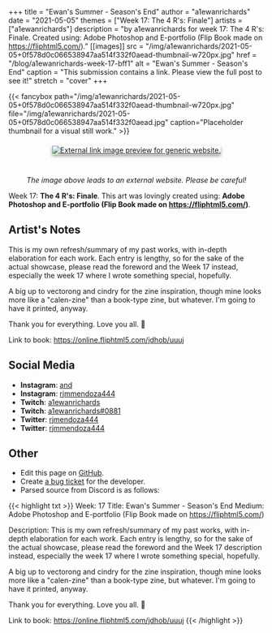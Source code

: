 +++
title =       "Ewan's Summer - Season's End"
author =      "a1ewanrichards"
date =        "2021-05-05"
themes =      ["Week 17: The 4 R's: Finale"]
artists =     ["a1ewanrichards"]
description = "by a1ewanrichards for week 17: The 4 R's: Finale. Created using: Adobe Photoshop and E-portfolio (Flip Book made on https://fliphtml5.com/)."
[[images]]
      src = "/img/a1ewanrichards/2021-05-05+0f578d0c066538947aa514f332f0aead-thumbnail-w720px.jpg"
      href = "/blog/a1ewanrichards-week-17-bff1"
      alt = "Ewan's Summer - Season's End"
      caption = "This submission contains a link. Please view the full post to see it!"
      stretch = "cover"
+++

{{< fancybox path="/img/a1ewanrichards/2021-05-05+0f578d0c066538947aa514f332f0aead-thumbnail-w720px.jpg" file="/img/a1ewanrichards/2021-05-05+0f578d0c066538947aa514f332f0aead.jpg" caption="Placeholder thumbnail for a visual still work." >}}
<div style="text-align: center; margin: 3em; margin-top: 1.5em;" ><a href="https://online.fliphtml5.com/jdhob/uuuj" target="_blank"><img src="https://online.fliphtml5.com/jdhob/uuuj/files/shot.jpg" alt="External link image preview for generic website." style="box-shadow: 0 3px 6px rgb(0 0 0 / 16%), 0 3px 6px rgb(0 0 0 / 23%);"/></a></div><p style="text-align: center"><i>The image above leads to an external website. Please be careful!</i></p>

Week 17: **The 4 R's: Finale**. This art was lovingly created using: **Adobe Photoshop and E-portfolio (Flip Book made on https://fliphtml5.com/)**.

## Artist's Notes

This is my own refresh/summary of my past works, with in-depth elaboration for each work. Each entry is lengthy, so for the sake of the actual showcase, please read the foreword and the Week 17 instead, especially the week 17 where I wrote something special, hopefully.

A big up to vectorong and cindry for the zine inspiration, though mine looks more like a "calen-zine" than a book-type zine, but whatever. I'm going to have it printed, anyway.

Thank you for everything. Love you all. 🥰 

Link to book: https://online.fliphtml5.com/jdhob/uuuj

## Social Media

- **Instagram**: <a href='https://instagram.com/and' target='_blank'>and</a>
- **Instagram**: <a href='https://instagram.com/rjmmendoza444' target='_blank'>rjmmendoza444</a>
- **Twitch**: <a href='https://twitch.tv/a1ewanrichards' target='_blank'>a1ewanrichards</a>
- **Twitch**: <a href='https://twitch.tv/a1ewanrichards#0881' target='_blank'>a1ewanrichards#0881</a>
- **Twitter**: <a href='https://twitter.com/rjmendoza444' target='_blank'>rjmendoza444</a>
- **Twitter**: <a href='https://twitter.com/rjmmendoza444' target='_blank'>rjmmendoza444</a>

## Other

- Edit this page on [GitHub](https://github.com/teaminkling/web-refresh/edit/main/content/blog/a1ewanrichards-week-17-bff1.md).
- Create [a bug ticket](https://github.com/teaminkling/web-refresh/issues/new?assignees=&labels=bug&template=problem-report.md&title=) for the developer.
- Parsed source from Discord is as follows:

{{< highlight txt >}}
Week: 17
Title: Ewan's Summer - Season's End
Medium: Adobe Photoshop and E-portfolio (Flip Book made on https://fliphtml5.com/)

Description: This is my own refresh/summary of my past works, with in-depth elaboration for each work. Each entry is lengthy, so for the sake of the actual showcase, please read the foreword and the Week 17 description instead, especially the week 17 where I wrote something special, hopefully.

A big up to vectorong and cindry for the zine inspiration, though mine looks more like a "calen-zine" than a book-type zine, but whatever. I'm going to have it printed, anyway.

Thank you for everything. Love you all. 🥰 

Link to book: https://online.fliphtml5.com/jdhob/uuuj
{{< /highlight >}}